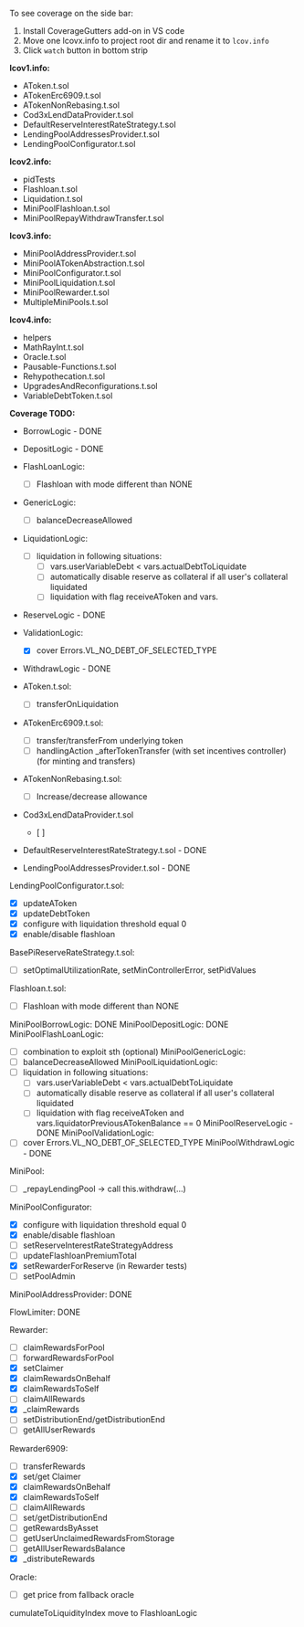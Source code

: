 To see coverage on the side bar:
1. Install CoverageGutters add-on in VS code
2. Move one lcovx.info to project root dir and rename it to `lcov.info`
3. Click `watch` button in bottom strip

**lcov1.info:**
- AToken.t.sol
- ATokenErc6909.t.sol
- ATokenNonRebasing.t.sol
- Cod3xLendDataProvider.t.sol
- DefaultReserveInterestRateStrategy.t.sol
- LendingPoolAddressesProvider.t.sol
- LendingPoolConfigurator.t.sol

**lcov2.info:**
- pidTests
- Flashloan.t.sol
- Liquidation.t.sol
- MiniPoolFlashloan.t.sol
- MiniPoolRepayWithdrawTransfer.t.sol

**lcov3.info:**
- MiniPoolAddressProvider.t.sol
- MiniPoolATokenAbstraction.t.sol
- MiniPoolConfigurator.t.sol
- MiniPoolLiquidation.t.sol
- MiniPoolRewarder.t.sol
- MultipleMiniPools.t.sol

**lcov4.info:**
- helpers
- MathRayInt.t.sol
- Oracle.t.sol
- Pausable-Functions.t.sol
- Rehypothecation.t.sol
- UpgradesAndReconfigurations.t.sol
- VariableDebtToken.t.sol


**Coverage TODO:**

- BorrowLogic - DONE
- DepositLogic - DONE
- FlashLoanLogic:
  - [ ] Flashloan with mode different than NONE
- GenericLogic:
  - [ ] balanceDecreaseAllowed
- LiquidationLogic:
  - [ ] liquidation in following situations:
    - [ ] vars.userVariableDebt < vars.actualDebtToLiquidate
    - [ ] automatically disable reserve as collateral if all user's collateral liquidated
    - [ ] liquidation with flag receiveAToken and vars.
- ReserveLogic - DONE
- ValidationLogic:
   - [x] cover Errors.VL_NO_DEBT_OF_SELECTED_TYPE
- WithdrawLogic - DONE

- AToken.t.sol:
  - [ ] transferOnLiquidation

- ATokenErc6909.t.sol:
  - [ ] transfer/transferFrom underlying token
  - [ ] handlingAction _afterTokenTransfer (with set incentives controller) (for minting and transfers)

- ATokenNonRebasing.t.sol:
  - [ ] Increase/decrease allowance

- Cod3xLendDataProvider.t.sol
  - [ ]

- DefaultReserveInterestRateStrategy.t.sol - DONE

- LendingPoolAddressesProvider.t.sol - DONE

LendingPoolConfigurator.t.sol:
- [x] updateAToken
- [x] updateDebtToken
- [x] configure with liquidation threshold equal 0
- [x] enable/disable flashloan

BasePiReserveRateStrategy.t.sol:
- [ ] setOptimalUtilizationRate, setMinControllerError, setPidValues

Flashloan.t.sol:
- [ ] Flashloan with mode different than NONE

MiniPoolBorrowLogic: DONE
MiniPoolDepositLogic: DONE
MiniPoolFlashLoanLogic: 
 - [ ] combination to exploit sth (optional)
MiniPoolGenericLogic:
- [ ] balanceDecreaseAllowed
MiniPoolLiquidationLogic:
- [ ] liquidation in following situations:
  - [ ] vars.userVariableDebt < vars.actualDebtToLiquidate
  - [ ] automatically disable reserve as collateral if all user's collateral liquidated
  - [ ] liquidation with flag receiveAToken and vars.liquidatorPreviousATokenBalance == 0
MiniPoolReserveLogic - DONE
MiniPoolValidationLogic:
 - [ ] cover Errors.VL_NO_DEBT_OF_SELECTED_TYPE
MiniPoolWithdrawLogic - DONE

MiniPool:
- [ ] _repayLendingPool -> call this.withdraw(...)

MiniPoolConfigurator:
- [x] configure with liquidation threshold equal 0
- [x] enable/disable flashloan
- [ ] setReserveInterestRateStrategyAddress 
- [ ] updateFlashloanPremiumTotal
- [x] setRewarderForReserve (in Rewarder tests)
- [ ] setPoolAdmin

MiniPoolAddressProvider: DONE

FlowLimiter: DONE

Rewarder:
- [ ] claimRewardsForPool
- [ ] forwardRewardsForPool
- [x] setClaimer
- [x] claimRewardsOnBehalf
- [x] claimRewardsToSelf
- [ ] claimAllRewards
- [x] _claimRewards
- [ ] setDistributionEnd/getDistributionEnd
- [ ] getAllUserRewards

Rewarder6909:
- [ ] transferRewards
- [x] set/get Claimer
- [x] claimRewardsOnBehalf
- [x] claimRewardsToSelf
- [ ] claimAllRewards
- [ ] set/getDistributionEnd
- [ ] getRewardsByAsset
- [ ] getUserUnclaimedRewardsFromStorage
- [ ] getAllUserRewardsBalance
- [x] _distributeRewards

Oracle:
- [ ] get price from fallback oracle

cumulateToLiquidityIndex move to FlashloanLogic
